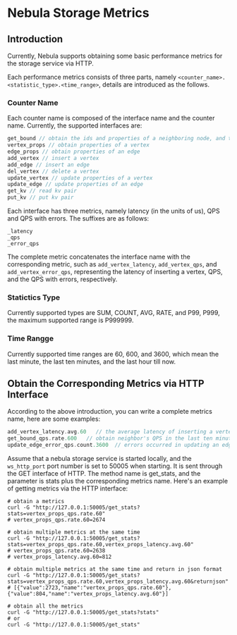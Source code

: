 # Nebula  Storage Metrics
## Introduction 

Currently, Nebula supports obtaining some basic performance metrics for the storage service via HTTP.

Each performance metrics consists of three parts, namely `<counter_name>.<statistic_type>.<time_range>`, details are introduced as the follows.

### Counter Name
Each counter name is composed of the interface name and the counter name. Currently, the supported interfaces are:

```cpp
get_bound // obtain the ids and properties of a neighboring node, and the properties of the associated edges
vertex_props // obtain properties of a vertex
edge_props // obtain properties of an edge
add_vertex // insert a vertex
add_edge // insert an edge
del_vertex // delete a vertex
update_vertex // update properties of a vertex
update_edge // update properties of an edge
get_kv // read kv pair
put_kv // put kv pair
```

Each interface has three metrics, namely latency (in the units of us), QPS and QPS with errors. The suffixes are as follows:

```
_latency
_qps
_error_qps
```

The complete metric concatenates the interface name with the corresponding metric, such as `add_vertex_latency`, `add_vertex_qps`, and `add_vertex_error_qps`, representing the latency of inserting a vertex, QPS, and the QPS with errors, respectively.
### Statictics Type
Currently supported types are SUM, COUNT, AVG, RATE, and P99, P999, the maximum supported range is P999999.
### Time Rangge
Currently supported time ranges are 60, 600, and 3600, which mean the last minute, the last ten minutes, and the last hour till now.
## Obtain the Corresponding Metrics via HTTP Interface
According to the above introduction, you can write a complete metrics name, here are some examples:

```cpp
add_vertex_latency.avg.60   // the average latency of inserting a vertex in the last minute
get_bound_qps.rate.600	 // obtain neighbor's QPS in the last ten minutes
update_edge_error_qps.count.3600  // errors occurred in updating an edge in the last hour
```

Assume that a nebula storage service is started locally, and the `ws_http_port` port number is set to 50005 when starting. It is sent through the GET interface of HTTP. The method name is get_stats, and the parameter is stats plus the corresponding metrics name. Here's an example of getting metrics via the HTTP interface:

```shell
# obtain a metrics
curl -G "http://127.0.0.1:50005/get_stats?stats=vertex_props_qps.rate.60"
# vertex_props_qps.rate.60=2674

# obtain multiple metrics at the same time
curl -G "http://127.0.0.1:50005/get_stats?stats=vertex_props_qps.rate.60,vertex_props_latency.avg.60"
# vertex_props_qps.rate.60=2638
# vertex_props_latency.avg.60=812

# obtain multiple metrics at the same time and return in json format
curl -G "http://127.0.0.1:50005/get_stats?stats=vertex_props_qps.rate.60,vertex_props_latency.avg.60&returnjson"
# [{"value":2723,"name":"vertex_props_qps.rate.60"},{"value":804,"name":"vertex_props_latency.avg.60"}]

# obtain all the metrics
curl -G "http://127.0.0.1:50005/get_stats?stats"
# or
curl -G "http://127.0.0.1:50005/get_stats"
```
 




